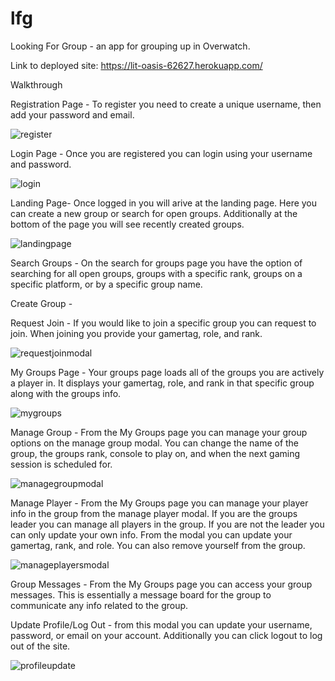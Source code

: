 # lfg
Looking For Group - an app for grouping up in Overwatch. 

Link to deployed site: https://lit-oasis-62627.herokuapp.com/

Walkthrough

Registration Page - To register you need to create a unique username, then add your password and email.

![register](https://user-images.githubusercontent.com/37599851/48167247-57c96680-e2a8-11e8-908f-6e09741b7921.jpg)

Login Page - Once you are registered you can login using your username and password.

![login](https://user-images.githubusercontent.com/37599851/48167242-5730d000-e2a8-11e8-916a-2f6958512411.jpg)

Landing Page- Once logged in you will arive at the landing page. Here you can create a new group or search for open groups. Additionally at the bottom of the page you will see recently created groups.

![landingpage](https://user-images.githubusercontent.com/37599851/48167241-5730d000-e2a8-11e8-95b3-8171d2d5b3a9.jpg)

Search Groups - On the search for groups page you have the option of searching for all open groups, groups with a specific rank, groups on a specific platform, or by a specific group name.

Create Group -



Request Join - If you would like to join a specific group you can request to join. When joining you provide your gamertag, role, and rank.

![requestjoinmodal](https://user-images.githubusercontent.com/37599851/48167248-57c96680-e2a8-11e8-800d-cea4f4de4e9c.jpg)

My Groups Page - Your groups page loads all of the groups you are actively a player in. It displays your gamertag, role, and rank in that specific group along with the groups info.

![mygroups](https://user-images.githubusercontent.com/37599851/48167245-57c96680-e2a8-11e8-980c-96053e79ef56.jpg)

Manage Group - From the My Groups page you can manage your group options on the manage group modal. You can change the name of the group, the groups rank, console to play on, and when the next gaming session is scheduled for.

![managegroupmodal](https://user-images.githubusercontent.com/37599851/48167243-5730d000-e2a8-11e8-979a-8656afeefcd1.jpg)

Manage Player - From the My Groups page you can manage your player info in the group from the manage player modal. If you are the groups leader you can manage all players in the group. If you are not the leader you can only update your own info. From the modal you can update your gamertag, rank, and role. You can also remove yourself from the group. 

![manageplayersmodal](https://user-images.githubusercontent.com/37599851/48167244-57c96680-e2a8-11e8-8f2f-17ce067425e5.jpg)

Group Messages - From the My Groups page you can access your group messages. This is essentially a message board for the group to communicate any info related to the group.



Update Profile/Log Out - from this modal you can update your username, password, or email on your account. Additionally you can click logout to log out of the site.

![profileupdate](https://user-images.githubusercontent.com/37599851/48167246-57c96680-e2a8-11e8-9f2a-8d4aabcb7517.jpg)






